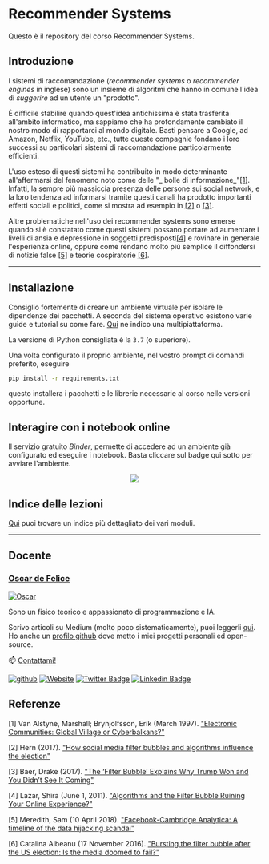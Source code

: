 # Recommender Systems

Questo è il repository del corso Recommender Systems.

## Introduzione

I sistemi di raccomandazione (_recommender systems_ o _recommender engines_ in inglese) sono un insieme di algoritmi che hanno in comune l'idea di _suggerire_ ad un utente un "prodotto".

È difficile stabilire quando quest'idea antichissima è stata trasferita all'ambito informatico, ma sappiamo che ha profondamente cambiato il nostro modo di rapportarci al mondo digitale. Basti pensare a Google, ad Amazon, Netflix, YouTube, etc., tutte queste compagnie fondano i loro successi su particolari sistemi di raccomandazione particolarmente efficienti.

L'uso esteso di questi sistemi ha contribuito in modo determinante all'affermarsi del fenomeno noto come delle "_ bolle di informazione_"[[1]](#1). 
Infatti, la sempre più massiccia presenza delle persone sui social network, e la loro tendenza ad informarsi tramite questi canali ha prodotto importanti effetti sociali e politici, come si mostra ad esempio in [[2]](#2) o [[3]](#3).

Altre problematiche nell'uso dei recommender systems sono emerse quando si è constatato come questi sistemi possano portare ad aumentare i livelli di ansia e depressione in soggetti predisposti[[4]](#4) e rovinare in generale l'esperienza online, oppure come rendano molto più semplice il diffondersi di notizie false [[5]](#5) e teorie cospiratorie [[6]](#6).

---

## Installazione

Consiglio fortemente di creare un ambiente virtuale per isolare le dipendenze dei pacchetti.
A seconda del sistema operativo esistono varie guide e tutorial su come fare. [Qui](https://packaging.python.org/guides/installing-using-pip-and-virtual-environments/) ne indico una multipiattaforma.

La versione di Python consigliata è la `3.7` (o superiore).

Una volta configurato il proprio ambiente, nel vostro prompt di comandi preferito, eseguire

```bash
pip install -r requirements.txt
```

questo installera i pacchetti e le librerie necessarie al corso nelle versioni opportune.

## Interagire con i notebook online

Il servizio gratuito _Binder_, permette di accedere ad un ambiente già configurato ed eseguire i notebook. Basta cliccare sul badge qui sotto per avviare l'ambiente.

<p align="center">
<a href = "https://mybinder.org/v2/gh/DeepLearningItalia/Computer-Vision-Hands-on/HEAD?urlpath=lab" target="_blank"> <img src="https://mybinder.org/badge_logo.svg"> </a>
</p>

## Indice delle lezioni

[Qui](lectures/README.md) puoi trovare un indice più dettagliato dei vari moduli.

---

## Docente

### [Oscar de Felice](https://oscar-defelice.github.io/)

<a href="https://oscar-defelice.github.io/" target="_blank" rel="that's me!">![Oscar](https://oscar-defelice.github.io/images/OscarAboutMe.png)</a>

Sono un fisico teorico e appassionato di programmazione e IA.

Scrivo articoli su Medium (molto poco sistematicamente), puoi leggerli [qui](https://oscar-defelice.medium.com/).
Ho anche un [profilo github](https://github.com/oscar-defelice) dove metto i miei progetti personali ed open-source.

📫 [Contattami!](mailto:oscar.defelice@gmail.com)

[![github](https://img.shields.io/badge/GitHub-100000?style=plastic&logo=github&logoColor=white)](https://github.com/oscar-defelice)
[![Website](https://img.shields.io/badge/oscar--defelice-oscar-orange?style=plastic&logo=netlify&logoColor=informational&link=oscar-defelice.github.io)](https://oscar-defelice.github.io)
[![Twitter Badge](https://img.shields.io/badge/-@OscardeFelice-1ca0f1?style=plastic&labelColor=1ca0f1&logo=twitter&logoColor=white&link=https://twitter.com/oscardefelice)](https://twitter.com/OscardeFelice)
[![Linkedin Badge](https://img.shields.io/badge/-oscardefelice-blue?style=plastic&logo=Linkedin&logoColor=white&link=https://linkedin.com/in/oscar-de-felice-5ab72383/)](https://linkedin.com/in/oscar-de-felice-5ab72383/)

## Referenze

<a id="1">[1]</a> 
Van Alstyne, Marshall; Brynjolfsson, Erik (March 1997).
["Electronic Communities: Global Village or Cyberbalkans?"](http://web.mit.edu/marshall/www/papers/CyberBalkans.pdf)

<a id="2">[2]</a> 
Hern (2017).
["How social media filter bubbles and algorithms influence the election"](https://www.theguardian.com/technology/2017/may/22/social-media-election-facebook-filter-bubbles)

<a id="3">[3]</a> 
Baer, Drake (2017).
["The ‘Filter Bubble’ Explains Why Trump Won and You Didn’t See It Coming"](http://nymag.com/scienceofus/2016/11/how-facebook-and-the-filter-bubble-pushed-trump-to-victory.html)

<a id="4">[4]</a> 
Lazar, Shira (June 1, 2011).
["Algorithms and the Filter Bubble Ruining Your Online Experience?"](http://www.huffingtonpost.com/shira-lazar/algorithms-and-the-filter_b_869473.html)

<a id="5">[5]</a> 
Meredith, Sam (10 April 2018).
["Facebook-Cambridge Analytica: A timeline of the data hijacking scandal"](https://www.cnbc.com/2018/04/10/facebook-cambridge-analytica-a-timeline-of-the-data-hijacking-scandal.html)

<a id="6">[6]</a> 
Catalina Albeanu (17 November 2016).
["Bursting the filter bubble after the US election: Is the media doomed to fail?"](https://www.journalism.co.uk/news/bursting-the-filter-bubble-after-the-us-election/s2/a692918/)
